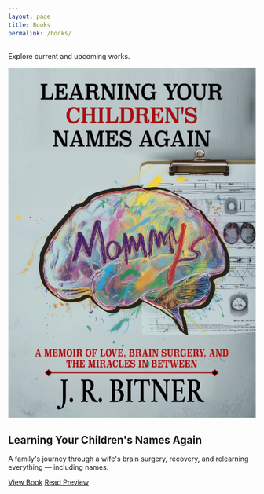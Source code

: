 ```yaml
---
layout: page
title: Books
permalink: /books/
---
```


<section class="books-intro">
  <p>Explore current and upcoming works.</p>
</section>

<section class="books-grid">
  <article class="book-card">
    <div class="book-cover">
      <img src="/assets/books/learning-your-childrens-names-again/cover-front.jpg" alt="Learning Your Children's Names Again cover">
    </div>
    <div class="book-meta">
      <h2>Learning Your Children's Names Again</h2>
      <p class="tagline">A family's journey through a wife's brain surgery, recovery, and relearning everything — including names.</p>
      <p>
        <a class="btn btn-primary" href="/books/learning-your-childrens-names-again/">View Book</a>
        <a class="btn secondary" href="/books/learning-your-childrens-names-again/preview">Read Preview</a>
      </p>
    </div>
  </article>
</section>

 



